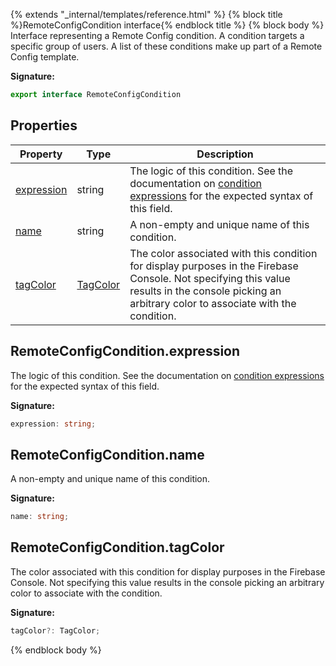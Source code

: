 {% extends "_internal/templates/reference.html" %}
{% block title %}RemoteConfigCondition interface{% endblock title %}
{% block body %}
Interface representing a Remote Config condition. A condition targets a specific group of users. A list of these conditions make up part of a Remote Config template.

<b>Signature:</b>

```typescript
export interface RemoteConfigCondition 
```

## Properties

|  Property | Type | Description |
|  --- | --- | --- |
|  [expression](./firebase-admin.remote-config.remoteconfigcondition.md#remoteconfigconditionexpression) | string | The logic of this condition. See the documentation on [condition expressions](https://firebase.google.com/docs/remote-config/condition-reference) for the expected syntax of this field. |
|  [name](./firebase-admin.remote-config.remoteconfigcondition.md#remoteconfigconditionname) | string | A non-empty and unique name of this condition. |
|  [tagColor](./firebase-admin.remote-config.remoteconfigcondition.md#remoteconfigconditiontagcolor) | [TagColor](./firebase-admin.remote-config.md#tagcolor) | The color associated with this condition for display purposes in the Firebase Console. Not specifying this value results in the console picking an arbitrary color to associate with the condition. |

## RemoteConfigCondition.expression

The logic of this condition. See the documentation on [condition expressions](https://firebase.google.com/docs/remote-config/condition-reference) for the expected syntax of this field.

<b>Signature:</b>

```typescript
expression: string;
```

## RemoteConfigCondition.name

A non-empty and unique name of this condition.

<b>Signature:</b>

```typescript
name: string;
```

## RemoteConfigCondition.tagColor

The color associated with this condition for display purposes in the Firebase Console. Not specifying this value results in the console picking an arbitrary color to associate with the condition.

<b>Signature:</b>

```typescript
tagColor?: TagColor;
```
{% endblock body %}
